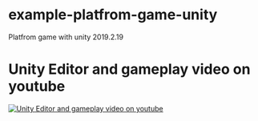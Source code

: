# example-platfrom-game-unity
Platfrom game with unity 2019.2.19




# Unity Editor and gameplay video on youtube

[![Unity Editor and gameplay video on youtube ](https://i.ytimg.com/vi/JNYoJOGui6k/hqdefault.jpg)](https://youtu.be/JNYoJOGui6k "Unity Editor and gameplay video on youtube")

